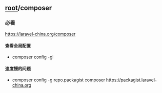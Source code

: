 ## [root](../README.md)/composer
### 必看
<https://laravel-china.org/composer>

#### 查看全局配置
* composer config -gl

#### 速度慢的问题
* composer config -g repo.packagist composer https://packagist.laravel-china.org